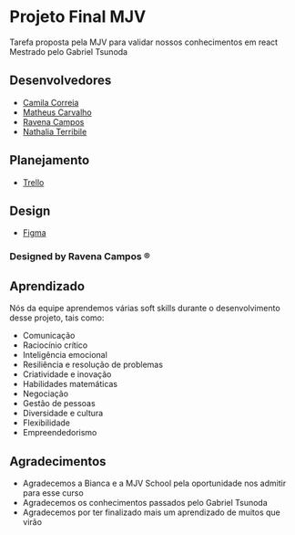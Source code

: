 
# Projeto Final MJV

Tarefa proposta pela MJV para validar nossos conhecimentos em react
Mestrado pelo Gabriel Tsunoda



## Desenvolvedores

- [Camila Correia](https://github.com/ItsCamyx)
- [Matheus Carvalho](https://github.com/mateuscarvalhodev)
- [Ravena Campos](https://github.com/ravenascampos)
- [Nathalia Terribile](https://github.com/nathterribile)

## Planejamento
- [Trello](https://trello.com/b/4L7HWPV3/grupo-5-mjv-school-react)
## Design

- [Figma](https://www.figma.com/file/v6aE2gtr8JH4GKnfEtkCWi/Untitled?node-id=0%3A1&t=F8UhGbH5Hwkk7oKF-1)

### Designed by Ravena Campos ®️
## Aprendizado
Nós da equipe aprendemos várias soft skills durante
o desenvolvimento desse projeto, tais como:
- Comunicação
- Raciocínio crítico
- Inteligência emocional
- Resiliência e resolução de problemas
- Criatividade e inovação
- Habilidades matemáticas
- Negociação
- Gestão de pessoas
- Diversidade e cultura
- Flexibilidade
- Empreendedorismo

## Agradecimentos

- Agradecemos a Bianca e a MJV School pela oportunidade nos admitir para esse curso
- Agradecemos os conhecimentos passados pelo Gabriel Tsunoda
- Agradecemos por ter finalizado mais um aprendizado de muitos que virão


